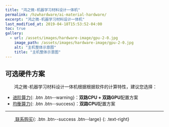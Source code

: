 ```yaml
---
title: "鸿之微-机器学习材料设计一体机"
permalink: /hzwhardware/ai-material-hardware/
excerpt: "鸿之微-机器学习材料设计一体机"
last_modified_at: 2019-04-18T15:53:52-04:00
toc: true
gallery:
  - url: /assets/images/hardware-image/gpu-2-0.jpg
    image_path: /assets/images/hardware-image/gpu-2-0.jpg
    alt: "主机整体示意图"
    title: "主机整体示意图"
---
```


## 可选硬件方案
&emsp;&emsp;鸿之微-机器学习材料设计一体机根据根据软件的计算特性，建议您选择：
- [进阶算力](/hzwhardware/hardware-2cpu-2gpu/){: .btn .btn--warning}：**双路CPU + 双路GPU**配置方案
- [均衡算力](/hzwhardware/hardware-2cpu/){: .btn .btn--success}：**双路CPU**配置方案

---

&emsp;&emsp;[<i class="fas fa-shopping-cart"></i> 联系购买](){: .btn .btn--success .btn--large}
{: .text-right}
